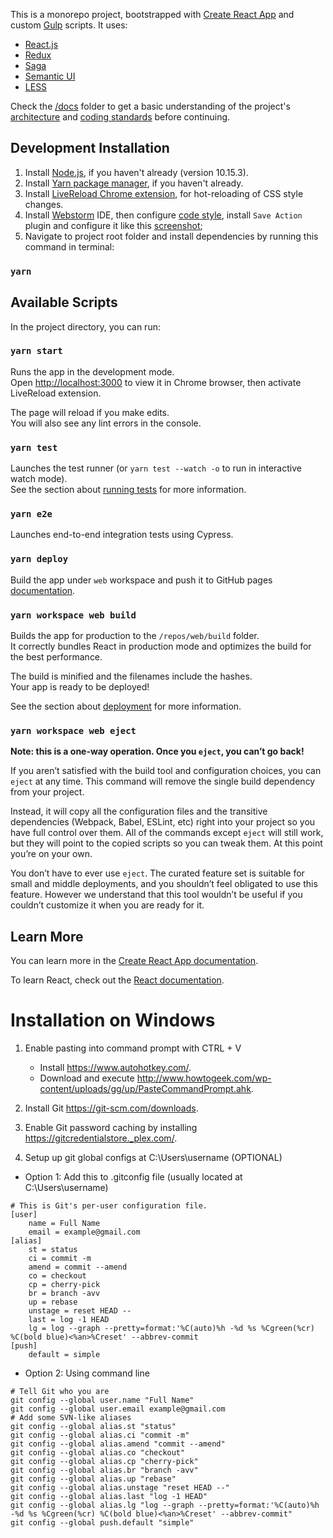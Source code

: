 This is a monorepo project, bootstrapped with [Create React App](https://github.com/facebook/create-react-app) and custom [Gulp](https://gulpjs.com/) scripts.
It uses:

* [React.js](https://reactjs.org/)
* [Redux](https://redux.js.org)
* [Saga](https://redux-saga.js.org/docs/introduction/BeginnerTutorial.html)
* [Semantic UI](https://react.semantic-ui.com/)
* [LESS](http://lesscss.org/)

Check the [/docs](./docs) folder to get a basic understanding of the project's [architecture](./docs/Architecture.md) and [coding standards](./docs/standards.md) before continuing.

## Development Installation

1. Install [Node.js](https://nodejs.org/), if you haven't already (version 10.15.3).
2. Install [Yarn package manager](https://yarnpkg.com/en/), if you haven't already.
3. Install [LiveReload Chrome extension](https://chrome.google.com/webstore/detail/livereload/jnihajbhpnppcggbcgedagnkighmdlei), for hot-reloading of CSS style changes.
4. Install [Webstorm](https://www.jetbrains.com/webstorm/) IDE, then configure [code style](docs/code-style.png), install `Save Action` plugin and configure it like this [screenshot](docs/save-action.png);
4. Navigate to project root folder and install dependencies by running this command in terminal:

### `yarn`

## Available Scripts

In the project directory, you can run:

### `yarn start`

Runs the app in the development mode.<br>
Open [http://localhost:3000](http://localhost:3000) to view it in Chrome browser, then activate LiveReload extension.

The page will reload if you make edits.<br>
You will also see any lint errors in the console.

### `yarn test`

Launches the test runner (or `yarn test --watch -o` to run in interactive watch mode).<br>
See the section about [running tests](https://facebook.github.io/create-react-app/docs/running-tests) for more information.

### `yarn e2e`

Launches end-to-end integration tests using Cypress.

### `yarn deploy`

Build the app under `web` workspace and push it to GitHub pages [documentation](https://eisgroup.github.io/ui-render/).

### `yarn workspace web build`

Builds the app for production to the `/repos/web/build` folder.<br>
It correctly bundles React in production mode and optimizes the build for the best performance.

The build is minified and the filenames include the hashes.<br>
Your app is ready to be deployed!

See the section about [deployment](https://facebook.github.io/create-react-app/docs/deployment) for more information.

### `yarn workspace web eject`

**Note: this is a one-way operation. Once you `eject`, you can’t go back!**

If you aren’t satisfied with the build tool and configuration choices, you can `eject` at any time. This command will remove the single build dependency from your project.

Instead, it will copy all the configuration files and the transitive dependencies (Webpack, Babel, ESLint, etc) right into your project so you have full control over them. All of the commands except `eject` will still work, but they will point to the copied scripts so you can tweak them. At this point you’re on your own.

You don’t have to ever use `eject`. The curated feature set is suitable for small and middle deployments, and you shouldn’t feel obligated to use this feature. However we understand that this tool wouldn’t be useful if you couldn’t customize it when you are ready for it.

## Learn More

You can learn more in the [Create React App documentation](https://facebook.github.io/create-react-app/docs/getting-started).

To learn React, check out the [React documentation](https://reactjs.org/).


# Installation on Windows
1. Enable pasting into command prompt with CTRL + V
    - Install <https://www.autohotkey.com/>.
    - Download and execute <http://www.howtogeek.com/wp-content/uploads/gg/up/PasteCommandPrompt.ahk>.

2. Install Git <https://git-scm.com/downloads>.

3. Enable Git password caching by installing <https://gitcredentialstore._plex.com/>.

4. Setup up git global configs at C:\Users\username (OPTIONAL)
- Option 1: Add this to .gitconfig file (usually located at C:\Users\username)
```
# This is Git's per-user configuration file.
[user]
    name = Full Name
    email = example@gmail.com
[alias]
    st = status
    ci = commit -m
    amend = commit --amend
    co = checkout
    cp = cherry-pick
    br = branch -avv
    up = rebase
    unstage = reset HEAD --
    last = log -1 HEAD
    lg = log --graph --pretty=format:'%C(auto)%h -%d %s %Cgreen(%cr) %C(bold blue)<%an>%Creset' --abbrev-commit
[push]
    default = simple
```
- Option 2: Using command line
```
# Tell Git who you are
git config --global user.name "Full Name"
git config --global user.email example@gmail.com
# Add some SVN-like aliases
git config --global alias.st "status"
git config --global alias.ci "commit -m"
git config --global alias.amend "commit --amend"
git config --global alias.co "checkout"
git config --global alias.cp "cherry-pick"
git config --global alias.br "branch -avv"
git config --global alias.up "rebase"
git config --global alias.unstage "reset HEAD --"
git config --global alias.last "log -1 HEAD"
git config --global alias.lg "log --graph --pretty=format:'%C(auto)%h -%d %s %Cgreen(%cr) %C(bold blue)<%an>%Creset' --abbrev-commit"
git config --global push.default "simple"
```
